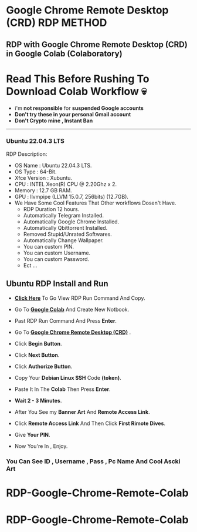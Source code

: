 # Google Chrome Remote Desktop (CRD) RDP METHOD

## RDP with Google Chrome Remote Desktop (CRD) in Google Colab (Colaboratory)

# Read This Before Rushing To Download Colab Workflow 💀

* i'm **not responsible** for **suspended Google accounts**
* **Don't try these in your personal Gmail account** 
* **Don't Crypto mine , Instant Ban**

---
### Ubuntu 22.04.3 LTS

RDP Description:
* OS Name : Ubuntu 22.04.3 LTS.
* OS Type : 64-Bit.
* Xfce Version : Xubuntu.
* CPU : INTEL Xeon(R) CPU @ 2.20Ghz x 2.
* Memory : 12.7 GB RAM.
* GPU : llvmpipe (LLVM 15.0.7, 256bits) (12.7GB).
* We Have Some Cool Features That Other workflows Dosen't Have.
  - RDP Duration 12 hours.
  - Automatically Telegram Installed.
  - Automatically Google Chrome Installed.
  - Automatically Qbittorrent Installed.
  - Removed Stupid/Unrated Softwares.
  - Automatically Change Wallpaper.
  - You can custom PIN.
  - You can custom Username.
  - You can custom Password.
  - Ect ...

## Ubuntu RDP Install and Run
    
*  [**Click Here**](https://github.com/virtualEmanPC/RDP-with-Google-Chrome-Remote-Desktop-in-Google-Colab/blob/main/Command.txt) To Go View RDP Run Command And Copy.

*  Go To [**Google Colab**](https://colab.research.google.com/) And Create New Notbook.

* Past RDP Run Command And Press **Enter**.

* Go To [**Google Chrome Remote Desktop (CRD)**](https://remotedesktop.google.com/headless) . 

* Click **Begin Button**.

* Click **Next Button**.

* Click **Authorize Button**.

* Copy Your **Debian Linux SSH** Code **(token)**.

* Paste It In The **Colab** Then Press **Enter**.

* **Wait 2 - 3 Minutes**.

* After You See my **Banner Art** And **Remote Access Link**.

* Click **Remote Access Link** And Then Click **First Rimote Dives**.

* Give **Your PIN**.

* Now You're In , Enjoy.

</details>


### You Can See ID , Username , Pass , Pc Name And Cool Ascki Art 
# RDP-Google-Chrome-Remote-Colab
# RDP-Google-Chrome-Remote-Colab
